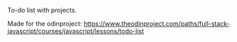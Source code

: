 To-do list with projects. 

Made for the odinproject: https://www.theodinproject.com/paths/full-stack-javascript/courses/javascript/lessons/todo-list

